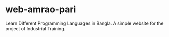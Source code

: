 # web-amrao-pari

Learn Different Programming Languages in Bangla. A simple website for the project of Industrial Training.
